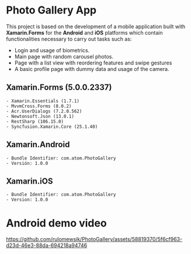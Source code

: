 # Photo Gallery App
This project is based on the development of a mobile application built with **Xamarin.Forms** for the **Android** and **iOS** platforms which contain functionalities necessary to carry out tasks such as:
- Login and usage of biometrics.
- Main page with random carousel photos.
- Page with a list view with reordering features and swipe gestures
- A basic profile page with dummy data and usage of the camera.

## Xamarin.Forms (5.0.0.2337)
    - Xamarin.Essentials (1.7.1)
    - MvvmCross.Forms (8.0.2)
    - Acr.UserDialogs (7.2.0.562)
    - Newtonsoft.Json (13.0.1)
    - RestSharp (106.15.0)
    - Syncfusion.Xamarin.Core (25.1.40)
## Xamarin.Android
    - Bundle Identifier: com.atom.PhotoGallery
    - Versión: 1.0.0
## Xamarin.iOS
    - Bundle Identifier: com.atom.PhotoGallery
    - Version: 1.0.0

# Android demo video
https://github.com/rulomewsik/PhotoGallery/assets/58819370/5f6cf963-d23d-46e3-88da-694218a94746
